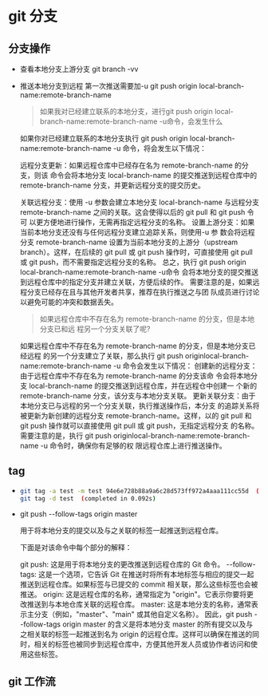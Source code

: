 # git 分支
## 分支操作
- 查看本地分支上游分支 git branch -vv

- 推送本地分支到远程
  第一次推送需要加-u
  git push origin local-branch-name:remote-branch-name

  > 如果我对已经建立联系的本地分支，进行git push origin   local-branch-name:remote-branch-name -u命令，会发生什么

  如果你对已经建立联系的本地分支执行 git push origin  local-branch-name:remote-branch-name -u 命令，将会发生以下情况：

  远程分支更新：如果远程仓库中已经存在名为 remote-branch-name 的分支，则该  命令会将本地分支 local-branch-name 的提交推送到远程仓库中的   remote-branch-name 分支，并更新远程分支的提交历史。

  关联远程分支：使用 -u 参数会建立本地分支 local-branch-name 与远程分支 remote-branch-name 之间的关联。这会使得以后的 git pull 和 git push 令可  以更方便地进行操作，无需再指定远程分支的名称。
  设置上游分支：如果当前本地分支还没有与任何远程分支建立追踪关系，则使用-u 参 数会将远程分支 remote-branch-name 设置为当前本地分支的上游分（upstream   branch）。这样，在后续的 git pull 或 git push 操作时，可直接使用 git  pull 或 git push，而不需要指定远程分支的名称。
  总之，执行 git push origin local-branch-name:remote-branch-name -u命令  会将本地分支的提交推送到远程仓库中的指定分支并建立关联，方便后续的作。
  需要注意的是，如果远程分支已经存在且与其他开发者共享，推荐在执行推送之与团  队成员进行讨论以避免可能的冲突和数据丢失。
  > 如果远程仓库中不存在名为 remote-branch-name 的分支，但是本地分支已和远  程另一个分支关联了呢?
  
  如果远程仓库中不存在名为 remote-branch-name 的分支，但是本地分支已经远程  的另一个分支建立了关联，那么执行 git push   originlocal-branch-name:remote-branch-name -u 命令会发生以下情况：
  创建新的远程分支：由于远程仓库中不存在名为 remote-branch-name 的分支该命  令会将本地分支 local-branch-name 的提交推送到远程仓库，并在远程仓中创建一 个新的 remote-branch-name 分支，该分支与本地分支关联。
  更新关联分支：由于本地分支已与远程的另一个分支关联，执行推送操作后，本分支  的追踪关系将被更新为新创建的远程分支 remote-branch-name。这样，以的 git   pull 和 git push 操作就可以直接使用 git pull 或 git push，无指定远程分支  的名称。
  需要注意的是，执行 git push   originlocal-branch-name:remote-branch-name -u 命令时，确保你有足够的权  限远程仓库上进行推送操作。


## tag
  - 
    ```sh
    git tag -a test -m test 94e6e728b88a9a6c28d573ff972a4aaa111cc55d  (completed in 0.087s)
    git tag -d test  (completed in 0.092s)
    ```

  - git push --follow-tags origin master
  
    用于将本地分支的提交以及与之关联的标签一起推送到远程仓库。

    下面是对该命令中每个部分的解释：

    git push: 这是用于将本地分支的更改推送到远程仓库的 Git 命令。
    --follow-tags: 这是一个选项，它告诉 Git 在推送时将所有本地标签与相应的提交一起推送到远程仓库。如果标签与已提交的 commit 相关联，那么这些标签也会被推送。
    origin: 这是远程仓库的名称，通常指定为 "origin"。它表示你要将更改推送到与本地仓库关联的远程仓库。
    master: 这是本地分支的名称，通常表示主分支（例如，"master"、"main" 或其他自定义名称）。
    因此，git push --follow-tags origin master 的含义是将本地分支 master 的所有提交以及与之相关联的标签一起推送到名为 origin 的远程仓库。这样可以确保在推送的同时，相关的标签也被同步到远程仓库中，方便其他开发人员或协作者访问和使用这些标签。
  
## git 工作流
